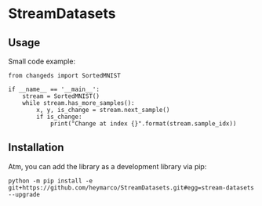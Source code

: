 # StreamDatasets

## Usage

Small code example:

    from changeds import SortedMNIST
    
    if __name__ == '__main__':
        stream = SortedMNIST()
        while stream.has_more_samples():
            x, y, is_change = stream.next_sample()
            if is_change:
                print("Change at index {}".format(stream.sample_idx))

## Installation

Atm, you can add the library as a development library via pip:

    python -m pip install -e git+https://github.com/heymarco/StreamDatasets.git#egg=stream-datasets --upgrade